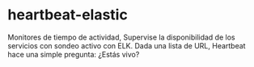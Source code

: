 # heartbeat-elastic
Monitores de tiempo de actividad, Supervise la disponibilidad de los servicios con sondeo activo con ELK. Dada una lista de URL, Heartbeat hace una simple pregunta: ¿Estás vivo?
